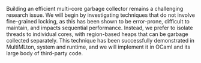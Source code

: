 Building an efficient multi-core garbage collector remains a
challenging research issue. We will begin by investigating techniques
that do not involve fine-grained locking, as this has been shown to be
error-prone, difficult to maintain, and impacts sequential
performance. Instead, we prefer to isolate threads to individual
cores, with region-based heaps that can be garbage collected
separately. This technique has been successfully demonstrated in
MultiMLton, system and runtime, and we will implement it in OCaml and
its large body of third-party code.

